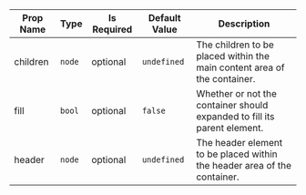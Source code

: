 | Prop Name | Type | Is Required | Default Value | Description |
|-|-|-|-|-|
| children| `node`| optional| `undefined`| The children to be placed within the main content area of the container.|
| fill| `bool`| optional| `false`| Whether or not the container should expanded to fill its parent element.|
| header| `node`| optional| `undefined`| The header element to be placed within the header area of the container.|